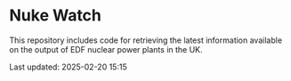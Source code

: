 # Nuke Watch

This repository includes code for retrieving the latest information available on the output of EDF nuclear power plants in the UK.

Last updated: 2025-02-20 15:15